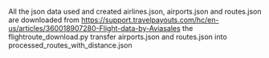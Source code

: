 All the json data used and created
airlines.json, airports.json and routes.json are downloaded from https://support.travelpayouts.com/hc/en-us/articles/360018907280-Flight-data-by-Aviasales
the flightroute_download.py transfer airports.json and routes.json into processed_routes_with_distance.json
